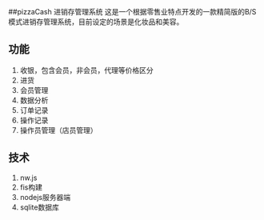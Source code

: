 ##pizzaCash 进销存管理系统
 这是一个根据零售业特点开发的一款精简版的B/S模式进销存管理系统，目前设定的场景是化妆品和美容。


## 功能
1. 收银，包含会员，非会员，代理等价格区分
2. 进货
3. 会员管理
4. 数据分析
5. 订单记录
6. 操作记录
7. 操作员管理（店员管理）

## 技术
1. nw.js
2. fis构建
3. nodejs服务器端
4. sqlite数据库
